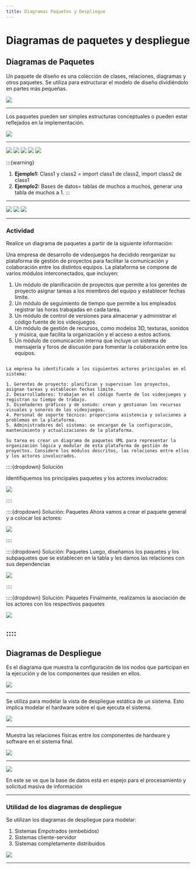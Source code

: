 ```yaml
---
title: Diagramas Paquetes y Despliegue
---
```


# Diagramas de paquetes y despliegue

## Diagramas de Paquetes

Un paquete de diseño  es una colección de clases, relaciones, diagramas y otros paquetes. Se utiliza para estructurar el modelo de diseño dividiéndolo en partes más pequeñas.


<img src="../../_static/images/Paquetes.png"/>

---

Los paquetes pueden ser simples estructuras conceptuales o pueden estar reflejados en la implementación.

<img src="../../_static/images/PaquetesImplementacion.png"/>


---

<img src="../../_static/images/PaquetesImplementacion2.png"/>

<img src="../../_static/images/PaquetesImplementacion3.png"/>

<img src="../../_static/images/PaquetesImplementacion4.png"/>

<img src="../../_static/images/PaquetesImplementacion5.png"/>

<img src="../../_static/images/PaquetesImplementacion6.png"/>

:::{warning}
1. **Ejemplo1:** Class1 y class2 = import class1 de class2, import class2 de class1
2. **Ejemplo2:** Bases de datos= tablas de muchos a muchos, generar una tabla de muchos a 1.
:::

---

<img src="../../_static/images/PaquetesImplementacion7.png"/>

<img src="../../_static/images/PaquetesImplementacion8.png"/>

<img src="../../_static/images/PaquetesImplementacion9.png"/>

---

### Actividad

Realice un diagrama de paquetes a partir de la siguiente información:

Una empresa de desarrollo de videojuegos ha decidido reorganizar su plataforma de gestión de proyectos para facilitar la comunicación y colaboración entre los distintos equipos. La plataforma se compone de varios módulos interconectados, que incluyen:

1. Un módulo de planificación de proyectos que permite a los gerentes de proyecto asignar tareas a los miembros del equipo y establecer fechas límite.
2. Un módulo de seguimiento de tiempo que permite a los empleados registrar las horas trabajadas en cada tarea.
3. Un módulo de control de versiones para almacenar y administrar el código fuente de los videojuegos.
4. Un módulo de gestión de recursos, como modelos 3D, texturas, sonidos y música, que facilita la organización y el acceso a estos activos.
5. Un módulo de comunicación interna que incluye un sistema de mensajería y foros de discusión para fomentar la colaboración entre los equipos.


```{dropdown} Solución

La empresa ha identificado a los siguientes actores principales en el sistema:

1. Gerentes de proyecto: planifican y supervisan los proyectos, asignan tareas y establecen fechas límite.
2. Desarrolladores: trabajan en el código fuente de los videojuegos y registran su tiempo de trabajo.
3. Diseñadores gráficos y de sonido: crean y gestionan los recursos visuales y sonoros de los videojuegos.
4. Personal de soporte técnico: proporciona asistencia y soluciones a problemas en la plataforma.
5. Administradores del sistema: se encargan de la configuración, mantenimiento y actualizaciones de la plataforma.

Su tarea es crear un diagrama de paquetes UML para representar la organización lógica y modular de esta plataforma de gestión de proyectos. Considere los módulos descritos, las relaciones entre ellos y los actores involucrados.
```

::::{dropdown} Solución

Identifiquemos  los principales paquetes y los actores involucrados:

<img src="../../_static/images/solucionDiagramas.png"/>

::::

::::{dropdown} Solución: Paquetes
Ahora vamos a crear el paquete general y a colocar los actores:

<img src="../../_static/images/solucionDiagramas1.png"/>

::::

::::{dropdown} Solución: Paquetes
Luego, diseñamos los paquetes y los subpaquetes que se establecen en la tabla y les damos las relaciones con sus dependencias

<img src="../../_static/images/solucionDiagramas2.png"/>

::::

::::{dropdown} Solución: Paquetes
Finalmente, realizamos la asociación de los actores con los respectivos paquetes

<img src="../../_static/images/solucionDiagramas3.png"/>

::::
---

## Diagramas de Despliegue

Es el diagrama que muestra la configuración de los nodos que participan en la ejecución y de los componentes que residen en ellos.

<img src="../../_static/images/despliegue.png"/>

---

Se utiliza para modelar la vista de despliegue estática de un sistema. Esto implica modelar el hardware sobre el que ejecuta el sistema.

<img src="../../_static/images/despliegue1.png"/>

---

Muestra las relaciones físicas entre los componentes de hardware y software en el sistema final.

<img src="../../_static/images/despliegue2.png"/>

---

<img src="../../_static/images/despliegue3.png"/>

En este se ve que la base de datos está en espejo para el procesamiento y solicitud masiva de información

---

### Utilidad de los diagramas de despliegue

Se utilizan los diagramas de despliegue para modelar:

1. Sistemas Empotrados (embebidos)
2. Sistemas cliente-servidor
3. Sistemas completamente distribuidos

<img src="../../_static/images/despliegue3.png"/>

---
